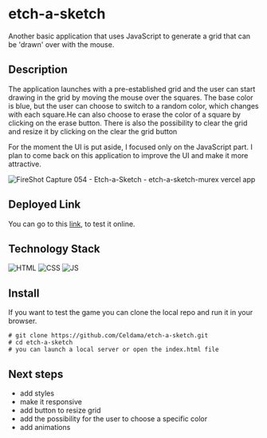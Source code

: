 # etch-a-sketch
Another basic application that uses JavaScript to generate a grid that can be 'drawn' over with the mouse. 

## Description
The application launches with a pre-established grid and the user can start drawing in the grid by moving the mouse over the squares. The base color is blue, but the user can choose to switch to a random color, which changes with each square.He can also choose to erase the color of a square by clicking on the erase button. There is also the possibility to clear the grid and resize it by clicking on the clear the grid button

For the moment the UI is put aside, I focused only on the JavaScript part. I plan to come back on this application to improve the UI and make it more attractive. 

![FireShot Capture 054 - Etch-a-Sketch - etch-a-sketch-murex vercel app](https://user-images.githubusercontent.com/89074179/135049658-89221e43-4191-43f3-a401-ede079d3bec6.png)

## Deployed Link
You can go to this [link](https://etch-a-sketch-murex.vercel.app/), to test it online.

## Technology Stack
![HTML](https://img.shields.io/badge/-HTML-red)
![CSS](https://img.shields.io/badge/-CSS-blue)
![JS](https://img.shields.io/badge/-JavaScript-yellow)

## Install
If you want to test the game you can clone the local repo and run it in your browser.
```
# git clone https://github.com/Celdama/etch-a-sketch.git
# cd etch-a-sketch
# you can launch a local server or open the index.html file
``` 

## Next steps
- add styles 
- make it responsive
- add button to resize grid
- add the possibility for the user to choose a specific color
- add animations 
